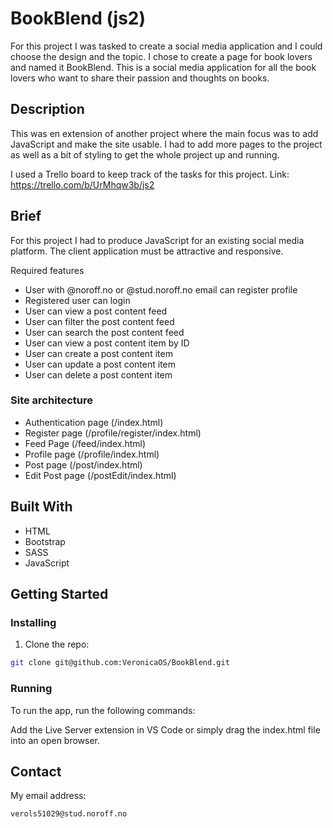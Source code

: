 # BookBlend (js2)

For this project I was tasked to create a social media application and I could choose the design and the topic. I chose to create a page for book lovers and named it BookBlend. This is a social media application for all the book lovers who want to share their passion and thoughts on books.

## Description

This was en extension of another project where the main focus was to add JavaScript and make the site usable. I had to add more pages to the project as well as a bit of styling to get the whole project up and running.

I used a Trello board to keep track of the tasks for this project.
Link: https://trello.com/b/UrMhqw3b/js2

## Brief

For this project I had to produce JavaScript for an existing social media platform. The client application must be attractive and responsive.

Required features

-   User with @noroff.no or @stud.noroff.no email can register profile
-   Registered user can login
-   User can view a post content feed
-   User can filter the post content feed
-   User can search the post content feed
-   User can view a post content item by ID
-   User can create a post content item
-   User can update a post content item
-   User can delete a post content item

### Site architecture

-   Authentication page (/index.html)
-   Register page (/profile/register/index.html)
-   Feed Page (/feed/index.html)
-   Profile page (/profile/index.html)
-   Post page (/post/index.html)
-   Edit Post page (/postEdit/index.html)

## Built With

-   HTML
-   Bootstrap
-   SASS
-   JavaScript

## Getting Started

### Installing

1. Clone the repo:

```bash
git clone git@github.com:VeronicaOS/BookBlend.git
```

### Running

To run the app, run the following commands:

Add the Live Server extension in VS Code or simply drag the index.html file into an open browser.

## Contact

My email address:

```bash
verols51029@stud.noroff.no
```
